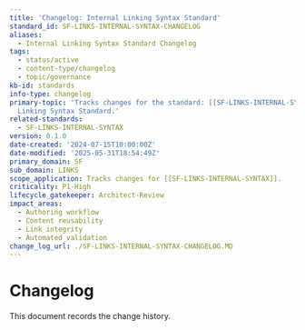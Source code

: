 ```yaml
---
title: 'Changelog: Internal Linking Syntax Standard'
standard_id: SF-LINKS-INTERNAL-SYNTAX-CHANGELOG
aliases:
  - Internal Linking Syntax Standard Changelog
tags:
  - status/active
  - content-type/changelog
  - topic/governance
kb-id: standards
info-type: changelog
primary-topic: 'Tracks changes for the standard: [[SF-LINKS-INTERNAL-SYNTAX]] - Internal
  Linking Syntax Standard.'
related-standards:
  - SF-LINKS-INTERNAL-SYNTAX
version: 0.1.0
date-created: '2024-07-15T10:00:00Z'
date-modified: '2025-05-31T18:54:49Z'
primary_domain: SF
sub_domain: LINKS
scope_application: Tracks changes for [[SF-LINKS-INTERNAL-SYNTAX]].
criticality: P1-High
lifecycle_gatekeeper: Architect-Review
impact_areas:
  - Authoring workflow
  - Content reusability
  - Link integrity
  - Automated validation
change_log_url: ./SF-LINKS-INTERNAL-SYNTAX-CHANGELOG.MD
---
```


# Changelog

This document records the change history.
